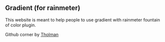 ## Gradient (for rainmeter)
This website is meant to help people to use gradient with rainmeter fountain of color plugin.

Github corner by [Tholman](https://github.com/tholman/github-corners)
